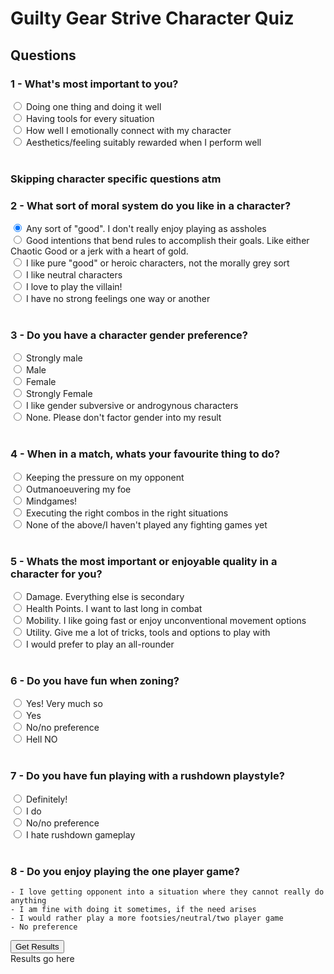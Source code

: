 # Guilty Gear Strive Character Quiz

<head><script type="text/javascript" src="questions.js"></script></head>

## Questions

### 1 - What's most important to you?
<input type="radio" id="1_one_thing" name="most_important"> 
<label for="1_one_thing">Doing one thing and doing it well</label><br>
<input type="radio" id="1_tools" name="most_important">
<label for="1_tools">Having tools for every situation</label><br>
<input type="radio" id="1_emotions" name="most_important">
<label for="1_emotions">How well I emotionally connect with my character</label><br>
<input type="radio" id="1_aesthetics" name="most_important">
<label for="1_aesthetics">Aesthetics/feeling suitably rewarded when I perform well</label><br><br>


### Skipping character specific questions atm

### 2 - What sort of moral system do you like in a character?
<input type="radio" id="any_good" name="moral_system" checked>
<label for="2_any_good">Any sort of "good". I don't really enjoy playing as assholes </label><br>
<input type="radio" id="chaotic_good" name="moral_system">
<label for="2_chaotic_good">Good intentions that bend rules to accomplish their goals. Like either Chaotic Good or a jerk with a heart of gold.</label><br>
<input type="radio" id="pure_good" name="moral_system">
<label for="2_pure_good">I like pure "good" or heroic characters, not the morally grey sort</label><br>
<input type="radio" id="neutral" name="moral_system">
<label for="2_neutral">I like neutral characters</label><br>
<input type="radio" id="evil" name="moral_system">
<label for="2_evil">I love to play the villain!</label><br>
<input type="radio" id="no_opinion" name="moral_system">
<label for="2_no_opinion">I have no strong feelings one way or another</label><br><br>

### 3 - Do you have a character gender preference?
<input type="radio" id="strongly_male" name="gender">
<label for="3_strongly_male">Strongly male</label><br>
<input type="radio" id="male" name="gender">
<label for="3_male">Male</label><br>
<input type="radio" id="female" name="gender">
<label for="3_female">Female</label><br>
<input type="radio" id="strongly_female" name="gender">
<label for="3_strongly_female">Strongly Female</label><br>
<input type="radio" id="subversive" name="gender">
<label for="3_subversive">I like gender subversive or androgynous characters</label><br>
<input type="radio" id="none" name="gender">
<label for="3_none">None. Please don't factor gender into my result</label><br><br>

### 4 - When in a match, whats your favourite thing to do?
<input type="radio" id="4_pressure" name="favourite">
<label for="4_pressure">Keeping the pressure on my opponent</label><br>
<input type="radio" id="4_outmanoeuvering" name="favourite">
<label for="4_outmanoeuvering">Outmanoeuvering my foe</label><br>
<input type="radio" id="4_mindgames" name="favourite">
<label for="4_mindgames">Mindgames!</label><br>
<input type="radio" id="4_combos" name="favourite">
<label for="4_combos">Executing the right combos in the right situations</label><br>
<input type="radio" id="4_none" name="favourite">
<label for="4_none">None of the above/I haven't played any fighting games yet</label><br><br>

### 5 - Whats the most important or enjoyable quality in a character for you?
<input type="radio" id="5_damage" name="important">
<label for="5_damage">Damage. Everything else is secondary</label><br>
<input type="radio" id="5_health" name="important">
<label for="5_health">Health Points. I want to last long in combat</label><br>
<input type="radio" id="5_mobility" name="important">
<label for="5_mobiliy">Mobility. I like going fast or enjoy unconventional movement options</label><br>
<input type="radio" id="5_utility" name="important">
<label for="5_utility">Utility. Give me a lot of tricks, tools and options to play with</label><br>
<input type="radio" id="5_all_rounder" name="important">
<label for="5_all_rounder">I would prefer to play an all-rounder</label><br><br>

### 6 - Do you have fun when zoning?
<input type="radio" id="6_very_yes" name="zoning">
<label for="6_very_yes">Yes! Very much so</label><br>
<input type="radio" id="6_yes" name="zoning">
<label for="6_yes">Yes</label><br>
<input type="radio" id="6_no" name="zoning">
<label for="6_no">No/no preference</label><br>
<input type="radio" id="6_very_no" name="zoning">
<label for="6_very_no">Hell NO</label><br><br>

### 7 - Do you have fun playing with a rushdown playstyle?
<input type="radio" id="6_very_yes" name="rushdown">
<label for="6_very_yes">Definitely!</label><br>
<input type="radio" id="6_yes" name="rushdown">
<label for="6_yes">I do</label><br>
<input type="radio" id="6_no" name="rushdown">
<label for="6_no">No/no preference</label><br>
<input type="radio" id="6_very_no" name="rushdown">
<label for="6_very_no">I hate rushdown gameplay</label><br><br>

### 8 - Do you enjoy playing the one player game?
    - I love getting opponent into a situation where they cannot really do anything
    - I am fine with doing it sometimes, if the need arises
    - I would rather play a more footsies/neutral/two player game
    - No preference

    
<button id="get_results" onclick="get_results()">Get Results</button>
<br>
<label id="results_label">Results go here</label>
<br>